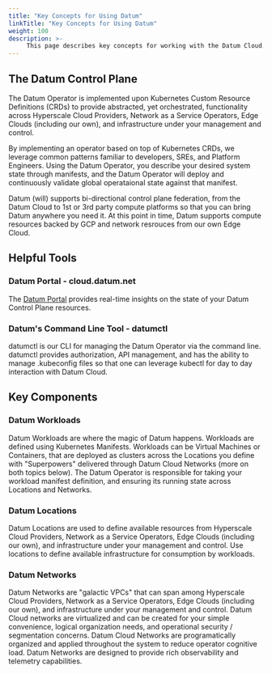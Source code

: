 ```yaml
---
title: "Key Concepts for Using Datum"
linkTitle: "Key Concepts for Using Datum"
weight: 100
description: >-
     This page describes key concepts for working with the Datum Cloud.
---
```


## The Datum Control Plane

The Datum Operator is implemented upon Kubernetes Custom Resource Definitions (CRDs) to provide abstracted, yet orchestrated, functionality across Hyperscale Cloud Providers, Network as a Service Operators, Edge Clouds (including our own), and infrastructure under your management and control.

By implementing an operator based on top of Kubernetes CRDs, we leverage common patterns familiar to developers, SREs, and Platform Engineers. Using the Datum Operator, you describe your desired system state through manifests, and the Datum Operator will deploy and continuously validate global operataional state against that manifest.

Datum (will) supports bi-directional control plane federation, from the Datum Cloud to 1st or 3rd party compute platforms so that you can bring Datum anywhere you need it. At this point in time, Datum supports compute resources backed by GCP and network resrouces from our own Edge Cloud.

## Helpful Tools

### Datum Portal - cloud.datum.net

The [Datum Portal](https://cloud.datum.net) provides real-time insights on the state of your Datum Control Plane resources. 

### Datum's Command Line Tool - datumctl

datumctl is our CLI for managing the Datum Operator via the command line. datumctl provides authorization, API management, and has the ability to manage .kubeconfig files so that one can leverage kubectl for day to day interaction with Datum Cloud.

## Key Components

### Datum Workloads

Datum Workloads are where the magic of Datum happens. Workloads are defined using Kubernetes Manifests. Workloads can be Virtual Machines or Containers, that are deployed as clusters across the Locations you define with "Superpowers" delivered through Datum Cloud Networks (more on both topics below). The Datum Operator is responsible for taking your workload manifest definition, and ensuring its running state across Locations and Networks.

### Datum Locations

Datum Locations are used to define available resources from Hyperscale Cloud Providers, Network as a Service Operators, Edge Clouds (including our own), and infrastructure under your management and control. Use locations to define available infrastructure for consumption by workloads.

### Datum Networks

Datum Networks are "galactic VPCs" that can span among Hyperscale Cloud Providers, Network as a Service Operators, Edge Clouds (including our own), and infrastructure under your management and control. Datum Cloud networks are virtualized and can be created for your simple convenience, logical organization needs, and operational security / segmentation concerns. Datum Cloud Networks are programatically organized and applied throughout the system to reduce operator cognitive load. Datum Networks are designed to provide rich observability and telemetry capabilities.

